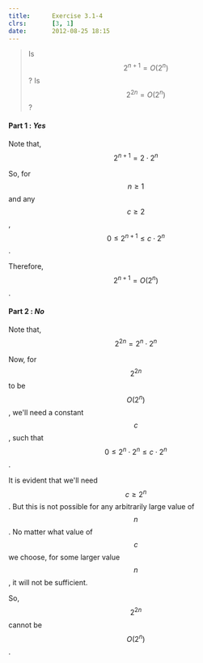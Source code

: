 ```yaml
---
title:      Exercise 3.1-4
clrs:       [3, 1]
date:       2012-08-25 18:15
---
```


> Is $$2^{n + 1} = O(2^n)$$? Is $$2^{2n} = O(2^n)$$?

#### Part 1 : *Yes*

Note that, $$2^{n + 1} = 2 \cdot 2^n$$

So, for $$n \ge 1$$ and any $$c \ge 2$$, $$0 \le 2^{n + 1} \le c \cdot 2^n$$.

Therefore, $$2^{n + 1} = O(2^n)$$.

#### Part 2 : *No*

Note that, $$2^{2n} = 2^n \cdot 2^n$$

Now, for $$2^{2n}$$ to be $$O(2^n)$$, we'll need a constant $$c$$, such that $$0 \le 2^n \cdot 2^n \le c \cdot 2^n$$.

It is evident that we'll need $$c \ge 2^n$$. But this is not possible for any arbitrarily large value of $$n$$. No matter what value of $$c$$ we choose, for some larger value $$n$$, it will not be sufficient.

So, $$2^{2n}$$ cannot be $$O(2^n)$$.
